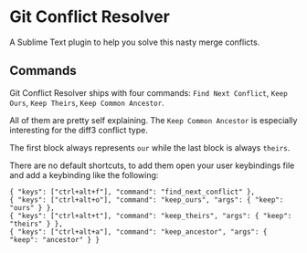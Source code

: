 Git Conflict Resolver
===========================

A Sublime Text plugin to help you solve this nasty merge conflicts.

Commands
---------

Git Conflict Resolver ships with four commands: `Find Next Conflict`, `Keep Ours`, `Keep Theirs`, `Keep Common Ancestor`.

All of them are pretty self explaining. The `Keep Common Ancestor` is especially interesting for the diff3 conflict type.

The first block always represents `our` while the last block is always `theirs`.

There are no default shortcuts, to add them open your user keybindings file and add a keybinding like the following:

    { "keys": ["ctrl+alt+f"], "command": "find_next_conflict" },
    { "keys": ["ctrl+alt+o"], "command": "keep_ours", "args": { "keep": "ours" } },
    { "keys": ["ctrl+alt+t"], "command": "keep_theirs", "args": { "keep": "theirs" } },
    { "keys": ["ctrl+alt+a"], "command": "keep_ancestor", "args": { "keep": "ancestor" } }